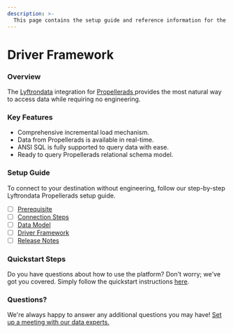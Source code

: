 ```yaml
---
description: >-
  This page contains the setup guide and reference information for the Propellerads source connector.
---
```


# Driver Framework

### Overview

The [Lyftrondata](https://www.lyftrondata.com/) integration for [Propellerads](https://www.lyftrondata.com/integration/propellerads/)[ ](https://www.lyftrondata.com/integration/propellerads/)provides the most natural way to access data while requiring no engineering.

### Key Features

* Comprehensive incremental load mechanism.
* Data from Propellerads is available in real-time.&#x20;
* ANSI SQL is fully supported to query data with ease.
* Ready to query Propellerads relational schema model.

### Setup Guide

To connect to your destination without engineering, follow our step-by-step Lyftrondata Propellerads setup guide.

* [ ] [Prerequisite](../../marketing-analytics/propellerads/prerequisite.md)
* [ ] [Connection Steps](../../marketing-analytics/propellerads/connection-steps.md)
* [ ] [Data Model](../../marketing-analytics/propellerads/data-model/)
* [ ] [Driver Framework](../../marketing-analytics/propellerads/driver-framework/)
* [ ] [Release Notes](../../marketing-analytics/propellerads/release-notes.md)

### Quickstart Steps

Do you have questions about how to use the platform? Don't worry; we've got you covered. Simply follow the quickstart instructions [here](../../../quickstart-steps.md).

### Questions? <a href="#questions" id="questions"></a>

We're always happy to answer any additional questions you may have! [Set up a meeting with our data experts.](https://www.lyftrondata.com/book-a-meeting/)


